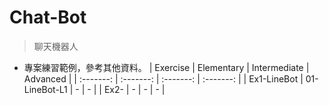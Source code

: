 # Chat-Bot

> 聊天機器人

* 專案練習範例，參考其他資料。
    |   Exercise  |   Elementary  | Intermediate  |  Advanced  |
    |  :-------:  |   :-------:   |   :-------:   | :-------:  |
    | Ex1-LineBot | 01-LineBot-L1 |       -       |      -     |
    | Ex2-        |       -       |       -       |      -     |




